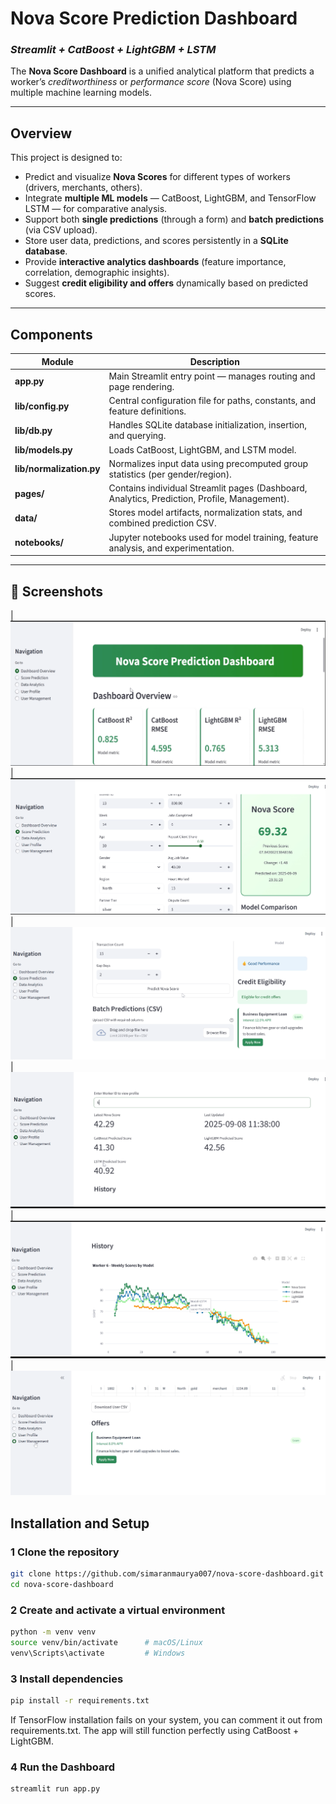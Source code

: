 # Nova Score Prediction Dashboard  
### *Streamlit + CatBoost + LightGBM + LSTM*

The **Nova Score Dashboard** is a unified analytical platform that predicts a worker’s *creditworthiness* or *performance score* (Nova Score) using multiple machine learning models.

---

## Overview

This project is designed to:
- Predict and visualize **Nova Scores** for different types of workers (drivers, merchants, others).  
- Integrate **multiple ML models** — CatBoost, LightGBM, and TensorFlow LSTM — for comparative analysis.  
- Support both **single predictions** (through a form) and **batch predictions** (via CSV upload).  
- Store user data, predictions, and scores persistently in a **SQLite database**.  
- Provide **interactive analytics dashboards** (feature importance, correlation, demographic insights).  
- Suggest **credit eligibility and offers** dynamically based on predicted scores.  

---

## Components

| Module | Description |
|--------|--------------|
| **app.py** | Main Streamlit entry point — manages routing and page rendering. |
| **lib/config.py** | Central configuration file for paths, constants, and feature definitions. |
| **lib/db.py** | Handles SQLite database initialization, insertion, and querying. |
| **lib/models.py** | Loads CatBoost, LightGBM, and LSTM model. |
| **lib/normalization.py** | Normalizes input data using precomputed group statistics (per gender/region). |
| **pages/** | Contains individual Streamlit pages (Dashboard, Analytics, Prediction, Profile, Management). |
| **data/** | Stores model artifacts, normalization stats, and combined prediction CSV. |
| **notebooks/** | Jupyter notebooks used for model training, feature analysis, and experimentation. |

---

## 📸 Screenshots

| ![D](screenshots/dashboard.png) | ![Prediction](screenshots/form_prediction.png) | ![batch_prediction](screenshots/batch_prediction.png)| ![A](screenshots/user_profile1.png)| ![b](screenshots/user_profile2.png)| ![c](screenshots/user_profile3.png)


## Installation and Setup

### 1️ Clone the repository
```bash
git clone https://github.com/simaranmaurya007/nova-score-dashboard.git
cd nova-score-dashboard
```
### 2️ Create and activate a virtual environment
```bash
python -m venv venv
source venv/bin/activate      # macOS/Linux
venv\Scripts\activate         # Windows

```
### 3️ Install dependencies
```bash
pip install -r requirements.txt
```

If TensorFlow installation fails on your system, you can comment it out from requirements.txt.
The app will still function perfectly using CatBoost + LightGBM.

### 4 Run the Dashboard
```bash
streamlit run app.py
```
